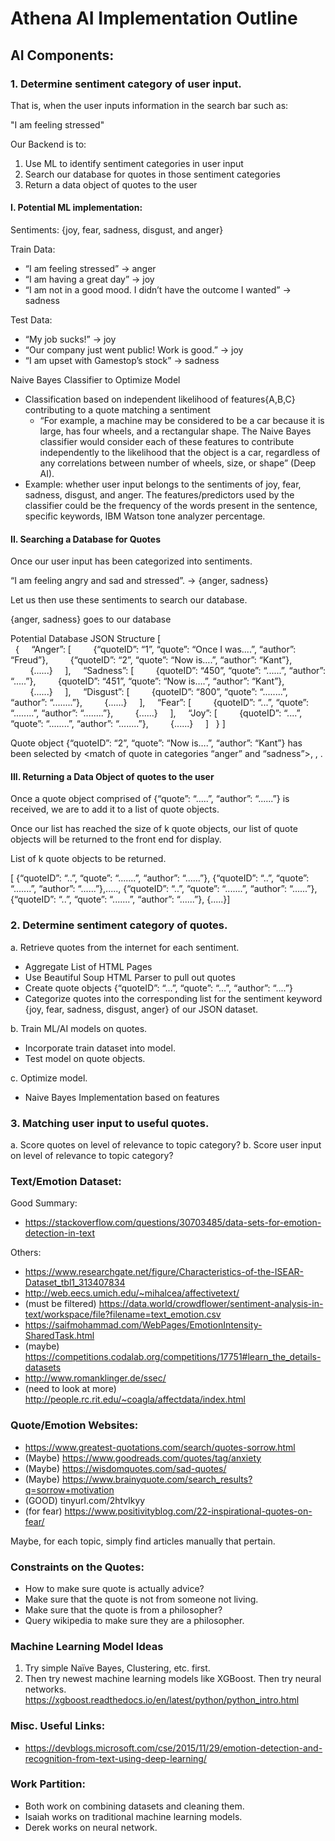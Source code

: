 # Athena AI Implementation Outline

## AI Components:
### 1. Determine sentiment category of user input.

That is, when the user inputs information in the search bar such as:

"I am feeling stressed"
        
Our Backend is to:
1. Use ML to identify sentiment categories in user input 
2. Search our database for quotes in those sentiment categories
3. Return a data object of quotes to the user 

#### I. Potential ML implementation:
Sentiments: {joy, fear, sadness, disgust, and anger}
	
Train Data: 
* “I am feeling stressed” &rarr; anger 
* “I am having a great day” &rarr; joy
* “I am not in a good mood. I didn’t have the outcome I wanted” &rarr; sadness 
	
Test Data: 
* “My job sucks!” &rarr; joy
* “Our company just went public! Work is good.” &rarr; joy
* “I am upset with Gamestop’s stock” &rarr; sadness 
	
Naive Bayes Classifier to Optimize Model
* Classification based on independent likelihood of features{A,B,C} contributing to a quote matching a sentiment
    * “For example, a machine may be considered to be a car because it is large, has four wheels, and a rectangular shape. The Naive Bayes classifier would consider each of these features to contribute independently to the likelihood that the object is a car, regardless of any correlations between number of wheels, size, or shape” (Deep AI).
* Example: whether user input belongs to the sentiments of joy, fear, sadness, disgust, and anger. The features/predictors used by the classifier could be the frequency of the words present in the sentence, specific keywords, IBM Watson tone analyzer percentage.	

#### II. Searching a Database for Quotes 
Once our user input has been categorized into sentiments. 

“I am feeling angry and sad and stressed”. &rarr; {anger, sadness}

Let us then use these sentiments to search our database.

{anger, sadness} goes to our database 

Potential Database JSON Structure
[	
&nbsp;&nbsp;{
&nbsp;&nbsp;&nbsp;&nbsp;“Anger”:  [ 
&nbsp;&nbsp;&nbsp;&nbsp;&nbsp;&nbsp;&nbsp;&nbsp;{“quoteID”: “1”, “quote”:  “Once I was....”, “author”: “Freud”},
&nbsp;&nbsp;&nbsp;&nbsp;&nbsp;&nbsp;&nbsp;&nbsp;{“quoteID”: “2”, “quote”: “Now is….”, “author”: “Kant”}, 
&nbsp;&nbsp;&nbsp;&nbsp;&nbsp;&nbsp;&nbsp;&nbsp;{......}
 &nbsp;&nbsp;&nbsp;&nbsp;], 
&nbsp;&nbsp;&nbsp;&nbsp;“Sadness”: [
&nbsp;&nbsp;&nbsp;&nbsp;&nbsp;&nbsp;&nbsp;&nbsp;{quoteID”: “450”, “quote”: “......”, “author”: “.....”}, 
&nbsp;&nbsp;&nbsp;&nbsp;&nbsp;&nbsp;&nbsp;&nbsp;{quoteID”: “451”,  “quote”: “Now is….”, “author”: “Kant”}, 
&nbsp;&nbsp;&nbsp;&nbsp;&nbsp;&nbsp;&nbsp;&nbsp;{......}
&nbsp;&nbsp;&nbsp;&nbsp;], 
&nbsp;&nbsp;&nbsp;&nbsp;“Disgust”: [
&nbsp;&nbsp;&nbsp;&nbsp;&nbsp;&nbsp;&nbsp;&nbsp;{quoteID”: “800”,  “quote”:  “........”, “author”: “........”},
&nbsp;&nbsp;&nbsp;&nbsp;&nbsp;&nbsp;&nbsp;&nbsp;{......}
&nbsp;&nbsp;&nbsp;&nbsp;], 
&nbsp;&nbsp;&nbsp;&nbsp;“Fear”: [
&nbsp;&nbsp;&nbsp;&nbsp;&nbsp;&nbsp;&nbsp;&nbsp;{quoteID”: “...”, “quote”:  “........”, “author”: “........”},
&nbsp;&nbsp;&nbsp;&nbsp;&nbsp;&nbsp;&nbsp;&nbsp;{......}
&nbsp;&nbsp;&nbsp;&nbsp;],
&nbsp;&nbsp;&nbsp;&nbsp;“Joy”: [
&nbsp;&nbsp;&nbsp;&nbsp;&nbsp;&nbsp;&nbsp;&nbsp;{quoteID”: “....”, “quote”:  “........”, “author”: “........”},
&nbsp;&nbsp;&nbsp;&nbsp;&nbsp;&nbsp;&nbsp;&nbsp;{......}
&nbsp;&nbsp;&nbsp;&nbsp;]
&nbsp;&nbsp;}
]

Quote object {“quoteID”: “2”, “quote”: “Now is….”, “author”: “Kant”} has been selected by <match of quote in categories “anger” and “sadness”>, <feature B>, <feature C>. 

#### III. Returning a Data Object of quotes to the user 

Once a quote object comprised of {“quote”: “.....”, “author”: “......”} is received, we are to add it to a list of quote objects. 

Once our list has reached the size of k quote objects, our list of quote objects will be returned to the front end for display. 

List of k quote objects to be returned. 

[ {“quoteID”: “..”,  “quote”: “.......”, “author”: “......”}, {“quoteID”: “..”, “quote”: “.......”, “author”: “......”},....., {“quoteID”: “..”, “quote”: “.......”, “author”: “......”}, {“quoteID”: “..”, “quote”: “.......”, “author”: “......”}, {.....}]

### 2. Determine sentiment category of quotes.
a. Retrieve quotes from the internet for each sentiment.
* Aggregate List of HTML Pages 
* Use Beautiful Soup HTML Parser to pull out quotes 
* Create quote objects {“quoteID”: “...”, “quote”: “...”, “author”: “....”}
* Categorize quotes into the corresponding list for the sentiment keyword {joy, fear, sadness, disgust, anger} of our JSON dataset. 

b. Train ML/AI models on quotes. 
* Incorporate train dataset into model. 
* Test model on quote objects.

c. Optimize model.
* Naive Bayes Implementation based on features

### 3. Matching user input to useful quotes.
a. Score quotes on level of relevance to topic category?
b. Score user input on level of relevance to topic category?

### Text/Emotion Dataset:
Good Summary:
* https://stackoverflow.com/questions/30703485/data-sets-for-emotion-detection-in-text
 
Others:
* https://www.researchgate.net/figure/Characteristics-of-the-ISEAR-Dataset_tbl1_313407834
* http://web.eecs.umich.edu/~mihalcea/affectivetext/
* (must be filtered) https://data.world/crowdflower/sentiment-analysis-in-text/workspace/file?filename=text_emotion.csv
* https://saifmohammad.com/WebPages/EmotionIntensity-SharedTask.html
* (maybe) https://competitions.codalab.org/competitions/17751#learn_the_details-datasets
* http://www.romanklinger.de/ssec/
* (need to look at more) http://people.rc.rit.edu/~coagla/affectdata/index.html
 
### Quote/Emotion Websites:
* https://www.greatest-quotations.com/search/quotes-sorrow.html
* (Maybe) https://www.goodreads.com/quotes/tag/anxiety
* (Maybe) https://wisdomquotes.com/sad-quotes/
* (Maybe) https://www.brainyquote.com/search_results?q=sorrow+motivation
* (GOOD) tinyurl.com/2htvlkyy
* (for fear) https://www.positivityblog.com/22-inspirational-quotes-on-fear/
 
Maybe, for each topic, simply find articles manually that pertain.
 
### Constraints on the Quotes:
* How to make sure quote is actually advice?
* Make sure that the quote is not from someone not living.
* Make sure that the quote is from a philosopher?
* Query wikipedia to make sure they are a philosopher.
 
### Machine Learning Model Ideas
1. Try simple Naïve Bayes, Clustering, etc. first. 
2. Then try newest machine learning models like XGBoost. Then try neural networks.
https://xgboost.readthedocs.io/en/latest/python/python_intro.html
### Misc. Useful Links:
* https://devblogs.microsoft.com/cse/2015/11/29/emotion-detection-and-recognition-from-text-using-deep-learning/
### Work Partition:
* Both work on combining datasets and cleaning them. 
* Isaiah works on traditional machine learning models. 
* Derek works on neural network.
 
 
 

